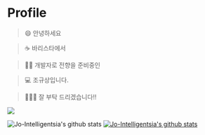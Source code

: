 # Profile

> 😄 안녕하세요  

> ☕ 바리스타에서 

> 🧑‍💻 개발자로 전향을 준비중인

> 💻 조규상입니다.

> 🙇🏻‍♂️ 잘 부탁 드리겠습니다!! 


<img src="https://img.shields.io/badge/Python-3766AB?style=flat-square&logo=Python&logoColor=dark"/>

![Jo-Intelligentsia's github stats](https://github-readme-stats.vercel.app/api?username=Jo-Intelligentsia&theme=dark&show_icons=true)
[![Jo-Intelligentsia's github stats](https://github-readme-stats.vercel.app/api/top-langs/?username=Jo-Intelligentsia&theme=dark&show_icons=true&hide_border=true&title_color=004386&icon_color=004386&layout=compact)](https://github.com/Jo-Intelligentsia)
